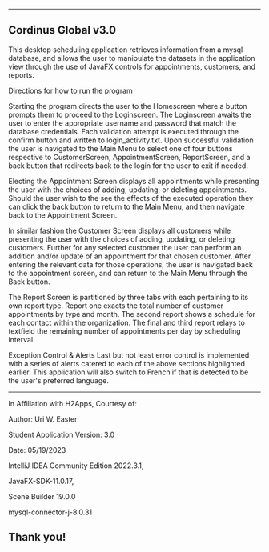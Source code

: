 -----------------------------------------
Cordinus Global v3.0
------------------------------------------

This desktop scheduling application retrieves information from a mysql database, and allows the user to manipulate the datasets in the application view through the use of JavaFX controls for appointments, customers, and reports.

Directions for how to run the program

Starting the program directs the user to the Homescreen where a button prompts them to proceed to the Loginscreen.
The Loginscreen awaits the user to enter the appropriate username and password that match the database credentials.
Each validation attempt is executed through the confirm button and written to login_activity.txt. Upon successful
validation the user is navigated to the Main Menu to select one of four buttons respective to CustomerScreen,
AppointmentScreen, ReportScreen, and a back button that redirects back to the login for the user to exit if needed.

Electing the Appointment Screen displays all appointments while presenting the user with the choices of adding,
updating, or deleting appointments. Should the user wish to the see the effects of the executed operation
they can click the back button to return to the Main Menu, and then navigate back to the Appointment Screen.

In similar fashion the Customer Screen displays all customers while presenting the user with the choices of adding,
updating, or deleting customers. Further for any selected customer the user can perform an addition and/or update
of an appointment for that chosen customer. After entering the relevant data for those operations, the user is 
navigated back to the appointment screen, and can return to the Main Menu through the Back button.


The Report Screen is partitioned by three tabs with each pertaining to its own report type.
Report one exacts the total number of customer appointments by type and month. The second
report shows a schedule for each contact within the organization. The final and third report
relays to textfield the remaining number of appointments per day by scheduling interval.

Exception Control & Alerts
Last but not least error control is implemented with a series of alerts catered to each of the
above sections highlighted earlier. This application will also switch to French if that is detected
to be the user's preferred language.


-----------------------------------------
In Affiliation with H2Apps, Courtesy of:

Author: Uri W. Easter

Student Application Version: 3.0 

Date: 05/19/2023 




IntelliJ IDEA Community Edition 2022.3.1, 

JavaFX-SDK-11.0.17,

Scene Builder 19.0.0

mysql-connector-j-8.0.31

Thank you!
------------------------------------------

